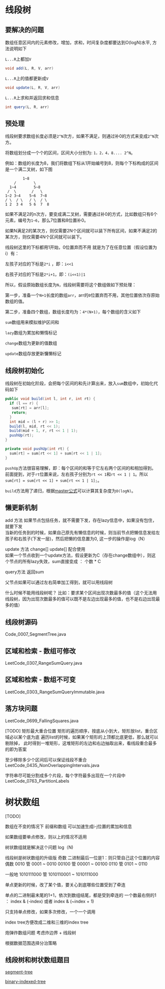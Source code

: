# 线段树

## 要解决的问题

数组任意区间内的元素修改，增加，求和，时间复杂度都要达到O(logN)水平, 方法说明如下

`L...R`上都加`V`

```java
void add(L, R, V, arr) 
```

`L...R`上的值都更新成`V`

```java
void update(L, R, V, arr)
```

`L...R`上求和并返回求和信息

```java
int query(L, R, arr) 
```

## 预处理

线段树要求数组长度必须是`2^N`次方，如果不满足，则通过补0的方式来变成`2^N`次方。

将数组划分成一个个的区间，区间大小分别为: `1，2，4，8.... 2^N`。

例如：数组的长度为8，我们将数组下标从1开始编号到8，则每个下标构成的区间是一个满二叉树，如下图

```text
        1~8
    /        \
  1~4        5~8
 /  \       /   \
1~2 3~4    5~6  7~8
/ \  / \   / \  / \
1 2  3 4   5 6  7  8
```

如果不满足2的n次方，要变成满二叉树，需要通过补0的方式，比如数组只有6个元素，编号为`1~6`，那么7位置和8位置补0。

如果N满足2的某次方，则仅需要2N个区间就可以装下所有区间，如果不满足2的某次方，则仅需要4N个区间就可以装下。

线段树这里的下标都用1开始，0位置弃而不用 就是为了在任意位置（假设位置为i）有：

左孩子对应的下标是`2*i` ，即：`i<<1`

右孩子对应的下标是`2*i+1`，即：`(i<<1)|1`

所以，假设原始数组长度为`N`，线段树需要将这个数组做如下预处理：

第一步，准备一个`N+1`长度的数组`arr`，arr的`0`位置弃而不用，其他位置依次存原始数组的值。

第二步，准备四个数组，数组长度均为：`4*(N+1)`，每个数组的含义如下

`sum`数组用来模拟维护区间和

`lazy`数组为累加和懒惰标记

`change`数组为更新的值数组

`update`数组存放更新慵懒标记

## 线段树初始化

线段树在初始化阶段，会把每个区间的和先计算出来，放入`sum`数组中，初始化代码如下

```java
public void build(int l, int r, int rt) {
  if (l == r) {
   sum[rt] = arr[l];
   return;
  }
  int mid = (l + r) >> 1;
  build(l, mid, rt << 1);
  build(mid + 1, r, rt << 1 | 1);
  pushUp(rt);
}

private void pushUp(int rt) {
  sum[rt] = sum[rt << 1] + sum[rt << 1 | 1];
}
```

`pushUp`方法很容易理解，即：每个区间的和等于它左右两个区间的和相加得到。前面提到，对于`rt`位置来说，左右孩子分别为`rt << 1`和`rt << 1 | 1`。所以`sum[rt] = sum[rt << 1] + sum[rt << 1 | 1];`。

`build`方法用了递归，根据[master公式](https://blog.csdn.net/qq_32595453/article/details/79516787)可以计算其复杂度为`O(logN)`。

## 懒更新机制

add 方法 如果节点包括任务，就不需要下发，存在lazy信息中，如果没有包住，就要下发  
当新的任务到的时候，如果自己原先有懒信息的时候，则当前节点把懒信息发给左孩子和右孩子(下发一层)，然后把懒的信息置为0, 这一步的操作是log（N）

update 方法 change[] update[] 配合使用  
如果一个节点收到一个update方法，假设更新为C（存在change数组中），则这个节点的所有lazy失效，sum直接变成 ： 个数 * C

query方法 返回sum

父节点如果可以通过左右简单加工得到，就可以用线段树

什么时候不能用线段树呢？
比如：要求某个区间出现次数最多的值（这个无法用线段树，因为出现次数最多的值可以既不是左边出现最多的值，也不是右边出现最多的值）

## 线段树源码

Code_0007_SegmentTree.java

## 区域和检索 - 数组可修改

LeetCode_0307_RangeSumQuery.java

## 区域和检索 - 数组不可变

LeetCode_0303_RangeSumQueryImmutable.java

## 落方块问题

LeetCode_0699_FallingSquares.java

[TODO]
矩形最大重合位置
矩形的遍历顺序，按底从小到大，矩形放list，重合区域必以某个底为底
遍历list的时候，如果某个矩形的上顶都比底更低，那么就可以剔除掉，
此时得到一堆矩形，这堆矩形的左边和右边抽取出来，看线段重合最多的即为答案

至少移除多少个区间后可以保证线段不重合
LeetCode_0435_NonOverlappingIntervals.java

字符串尽可能分割成多个片段，每个字符最多出现在一个片段中
LeetCode_0763_PartitionLabels

# 树状数组

[TODO]

数组在不变的情况下 前缀和数组 可以加速生成i-j位置的累加和信息

如果数组要单点修改，则以上的情况不适用

树状数组就是解决这个问题 log（N)

线段树是树状数组的升级版
 奇数
 二进制最后一位是1：则只管自己这个位置的内容
 偶数
   0010 管 0001 ~ 0010
  00100 管 00001 ~ 00100 0110 管 0101 ~ 0110

一般地 1010111000 管 1010110001 ~ 1010111000

单点更新的时候，改了某个值，要关心到底哪些位置受到了牵连

单点的二进制最末尾的1+1，依次到数组结尾，都是受到牵连的 一个数最右侧的1 ： index & (-index)  或者 index & (~index + 1)

只支持单点修改，如果多次修改，一个一个调用

index tree方便改成二维和三维的index tree

炮弹炸数组问题 考虑炸边界 + 线段树

根据数据范围选择分治策略

## 线段树和树状数组题目

[segment-tree](https://leetcode.com/tag/segment-tree/)

[binary-indexed-tree](https://leetcode.com/tag/binary-indexed-tree/)
